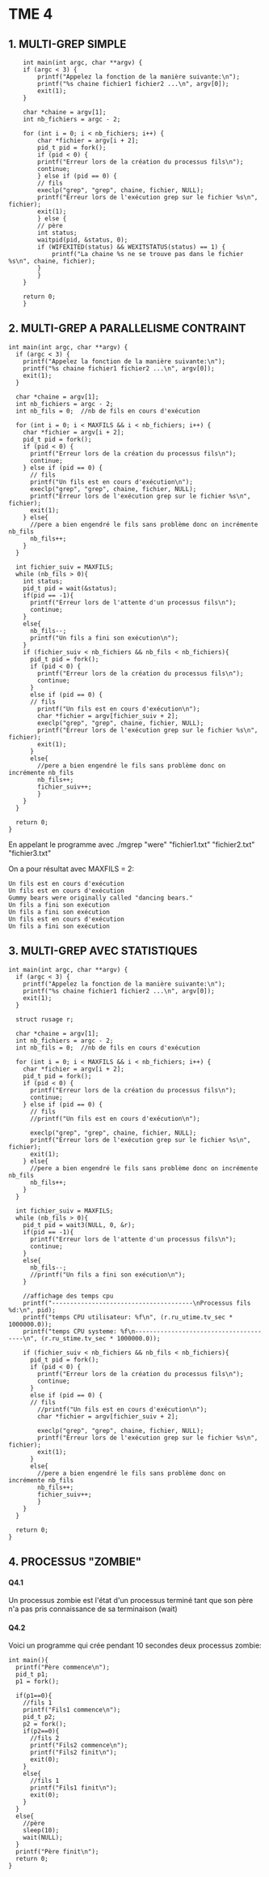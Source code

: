 # TME 4

## 1. MULTI-GREP SIMPLE

        int main(int argc, char **argv) {
        if (argc < 3) {
            printf("Appelez la fonction de la manière suivante:\n");
            printf("%s chaine fichier1 fichier2 ...\n", argv[0]);
            exit(1);
        }

        char *chaine = argv[1];
        int nb_fichiers = argc - 2;

        for (int i = 0; i < nb_fichiers; i++) {
            char *fichier = argv[i + 2];
            pid_t pid = fork();
            if (pid < 0) {
            printf("Erreur lors de la création du processus fils\n");
            continue;
            } else if (pid == 0) {
            // fils
            execlp("grep", "grep", chaine, fichier, NULL);
            printf("Erreur lors de l'exécution grep sur le fichier %s\n", fichier);
            exit(1);
            } else {
            // père
            int status;
            waitpid(pid, &status, 0);
            if (WIFEXITED(status) && WEXITSTATUS(status) == 1) {
                printf("La chaine %s ne se trouve pas dans le fichier %s\n", chaine, fichier);
            }
            }
        }

        return 0;
        }


## 2. MULTI-GREP A PARALLELISME CONTRAINT

    int main(int argc, char **argv) {
      if (argc < 3) {
        printf("Appelez la fonction de la manière suivante:\n");
        printf("%s chaine fichier1 fichier2 ...\n", argv[0]);
        exit(1);
      }

      char *chaine = argv[1];
      int nb_fichiers = argc - 2;
      int nb_fils = 0;  //nb de fils en cours d'exécution

      for (int i = 0; i < MAXFILS && i < nb_fichiers; i++) {
        char *fichier = argv[i + 2];
        pid_t pid = fork();
        if (pid < 0) {
          printf("Erreur lors de la création du processus fils\n");
          continue;
        } else if (pid == 0) {
          // fils
          printf("Un fils est en cours d'exécution\n");
          execlp("grep", "grep", chaine, fichier, NULL);
          printf("Erreur lors de l'exécution grep sur le fichier %s\n", fichier);
          exit(1);
        } else{
          //pere a bien engendré le fils sans problème donc on incrémente nb_fils
          nb_fils++;
        }
      }

      int fichier_suiv = MAXFILS;
      while (nb_fils > 0){
        int status;
        pid_t pid = wait(&status);
        if(pid == -1){
          printf("Erreur lors de l'attente d'un processus fils\n");
          continue;
        }
        else{
          nb_fils--;
          printf("Un fils a fini son exécution\n");
        }
        if (fichier_suiv < nb_fichiers && nb_fils < nb_fichiers){
          pid_t pid = fork();
          if (pid < 0) {
            printf("Erreur lors de la création du processus fils\n");
            continue;
          }
          else if (pid == 0) {
          // fils
            printf("Un fils est en cours d'exécution\n");
            char *fichier = argv[fichier_suiv + 2];
            execlp("grep", "grep", chaine, fichier, NULL);
            printf("Erreur lors de l'exécution grep sur le fichier %s\n", fichier);
            exit(1);
          }
          else{
            //pere a bien engendré le fils sans problème donc on incrémente nb_fils
            nb_fils++;
            fichier_suiv++;
            }
        }
      }

      return 0;
    }

En appelant le programme avec ./mgrep "were" "fichier1.txt" "fichier2.txt" "fichier3.txt"

On a pour résultat avec MAXFILS = 2:  

    Un fils est en cours d'exécution
    Un fils est en cours d'exécution
    Gummy bears were originally called "dancing bears."
    Un fils a fini son exécution
    Un fils a fini son exécution
    Un fils est en cours d'exécution
    Un fils a fini son exécution


## 3. MULTI-GREP AVEC STATISTIQUES

    int main(int argc, char **argv) {
      if (argc < 3) {
        printf("Appelez la fonction de la manière suivante:\n");
        printf("%s chaine fichier1 fichier2 ...\n", argv[0]);
        exit(1);
      }

      struct rusage r;

      char *chaine = argv[1];
      int nb_fichiers = argc - 2;
      int nb_fils = 0;  //nb de fils en cours d'exécution

      for (int i = 0; i < MAXFILS && i < nb_fichiers; i++) {
        char *fichier = argv[i + 2];
        pid_t pid = fork();
        if (pid < 0) {
          printf("Erreur lors de la création du processus fils\n");
          continue;
        } else if (pid == 0) {
          // fils
          //printf("Un fils est en cours d'exécution\n");

          execlp("grep", "grep", chaine, fichier, NULL);
          printf("Erreur lors de l'exécution grep sur le fichier %s\n", fichier);
          exit(1);
        } else{
          //pere a bien engendré le fils sans problème donc on incrémente nb_fils
          nb_fils++;
        }
      }

      int fichier_suiv = MAXFILS;
      while (nb_fils > 0){
        pid_t pid = wait3(NULL, 0, &r);
        if(pid == -1){
          printf("Erreur lors de l'attente d'un processus fils\n");
          continue;
        }
        else{
          nb_fils--;
          //printf("Un fils a fini son exécution\n");
        }

        //affichage des temps cpu
        printf("---------------------------------------\nProcessus fils %d:\n", pid);
        printf("temps CPU utilisateur: %f\n", (r.ru_utime.tv_sec * 1000000.0));
        printf("temps CPU systeme: %f\n---------------------------------------\n", (r.ru_stime.tv_sec * 1000000.0));

        if (fichier_suiv < nb_fichiers && nb_fils < nb_fichiers){
          pid_t pid = fork();
          if (pid < 0) {
            printf("Erreur lors de la création du processus fils\n");
            continue;
          }
          else if (pid == 0) {
          // fils
            //printf("Un fils est en cours d'exécution\n");
            char *fichier = argv[fichier_suiv + 2];

            execlp("grep", "grep", chaine, fichier, NULL);
            printf("Erreur lors de l'exécution grep sur le fichier %s\n", fichier);
            exit(1);
          }
          else{
            //pere a bien engendré le fils sans problème donc on incrémente nb_fils
            nb_fils++;
            fichier_suiv++;
            }
        }
      }

      return 0;
    }

## 4. PROCESSUS "ZOMBIE"

#### Q4.1

Un processus zombie est l'état d'un processus terminé tant que son père n'a pas pris connaissance de sa terminaison (wait)

#### Q4.2

Voici un programme qui crée pendant 10 secondes deux processus zombie:

    int main(){
      printf("Père commence\n");
      pid_t p1;
      p1 = fork();

      if(p1==0){
        //fils 1
        printf("Fils1 commence\n");
        pid_t p2;
        p2 = fork();
        if(p2==0){
          //fils 2
          printf("Fils2 commence\n");
          printf("Fils2 finit\n");
          exit(0);
        }
        else{
          //fils 1
          printf("Fils1 finit\n");
          exit(0);
        }
      }
      else{
        //père
        sleep(10);
        wait(NULL);
      }
      printf("Père finit\n");
      return 0;
    }
